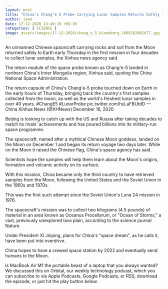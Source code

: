 ```yaml
---
layout: post
title: "China’s Chang’e 5 Probe Carrying Lunar Samples Returns Safely to Earth, State Media Reports"
author: jane 
date: 17-12-2020 13:49:19 +05:30 
categories: [ SCIENCE ] 
image: assets/images/17-12-2020/chang_e_5_bloomberg_1608182062677.jpg
---
```

An unmanned Chinese spacecraft carrying rocks and soil from the Moon returned safely to Earth early Thursday in the first mission in four decades to collect lunar samples, the Xinhua news agency said.

The return module of the space probe known as Chang'e-5 landed in northern China's Inner Mongolia region, Xinhua said, quoting the China National Space Administration.

The return capsule of China's Chang'e-5 probe touched down on Earth in the early hours of Thursday, bringing back the country's first samples collected from the moon, as well as the world's freshest lunar samples in over 40 years. #ChangE5 #LunarProbe pic.twitter.com/hyLaFBUtdD — China Xinhua News (@XHNews) December 16, 2020

Beijing is looking to catch up with the US and Russia after taking decades to match its rivals' achievements and has poured billions into its military-run space programme.

The spacecraft, named after a mythical Chinese Moon goddess, landed on the Moon on December 1 and began its return voyage two days later. While on the Moon it raised the Chinese flag, China's space agency has said.

Scientists hope the samples will help them learn about the Moon's origins, formation and volcanic activity on its surface.

With this mission, China became only the third country to have retrieved samples from the Moon, following the United States and the Soviet Union in the 1960s and 1970s.

This was the first such attempt since the Soviet Union's Luna 24 mission in 1976.

The spacecraft's mission was to collect two kilograms (4.5 pounds) of material in an area known as Oceanus Procellarum, or "Ocean of Storms," a vast, previously unexplored lava plain, according to the science journal Nature.

Under President Xi Jinping, plans for China's "space dream", as he calls it, have been put into overdrive.

China hopes to have a crewed space station by 2022 and eventually send humans to the Moon.

Is MacBook Air M1 the portable beast of a laptop that you always wanted? We discussed this on Orbital, our weekly technology podcast, which you can subscribe to via Apple Podcasts, Google Podcasts, or RSS, download the episode, or just hit the play button below.